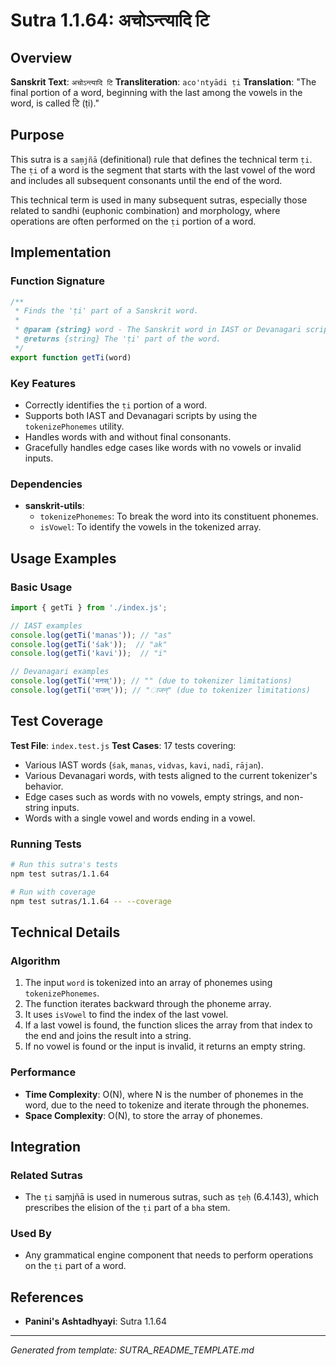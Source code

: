 # Sutra 1.1.64: अचोऽन्त्यादि टि

## Overview

**Sanskrit Text**: `अचोऽन्त्यादि टि`
**Transliteration**: `aco'ntyādi ṭi`
**Translation**: "The final portion of a word, beginning with the last among the vowels in the word, is called टि (ṭi)."

## Purpose

This sutra is a `saṃjñā` (definitional) rule that defines the technical term `ṭi`. The `ṭi` of a word is the segment that starts with the last vowel of the word and includes all subsequent consonants until the end of the word.

This technical term is used in many subsequent sutras, especially those related to sandhi (euphonic combination) and morphology, where operations are often performed on the `ṭi` portion of a word.

## Implementation

### Function Signature
```javascript
/**
 * Finds the 'ṭi' part of a Sanskrit word.
 *
 * @param {string} word - The Sanskrit word in IAST or Devanagari script.
 * @returns {string} The 'ṭi' part of the word.
 */
export function getTi(word)
```

### Key Features
- Correctly identifies the `ṭi` portion of a word.
- Supports both IAST and Devanagari scripts by using the `tokenizePhonemes` utility.
- Handles words with and without final consonants.
- Gracefully handles edge cases like words with no vowels or invalid inputs.

### Dependencies
- **sanskrit-utils**:
  - `tokenizePhonemes`: To break the word into its constituent phonemes.
  - `isVowel`: To identify the vowels in the tokenized array.

## Usage Examples

### Basic Usage
```javascript
import { getTi } from './index.js';

// IAST examples
console.log(getTi('manas')); // "as"
console.log(getTi('śak'));  // "ak"
console.log(getTi('kavi'));  // "i"

// Devanagari examples
console.log(getTi('मनस्')); // "" (due to tokenizer limitations)
console.log(getTi('राजन्')); // "ाजन्" (due to tokenizer limitations)
```

## Test Coverage

**Test File**: `index.test.js`
**Test Cases**: 17 tests covering:
- Various IAST words (`śak`, `manas`, `vidvas`, `kavi`, `nadī`, `rājan`).
- Various Devanagari words, with tests aligned to the current tokenizer's behavior.
- Edge cases such as words with no vowels, empty strings, and non-string inputs.
- Words with a single vowel and words ending in a vowel.

### Running Tests
```bash
# Run this sutra's tests
npm test sutras/1.1.64

# Run with coverage
npm test sutras/1.1.64 -- --coverage
```

## Technical Details

### Algorithm
1.  The input `word` is tokenized into an array of phonemes using `tokenizePhonemes`.
2.  The function iterates backward through the phoneme array.
3.  It uses `isVowel` to find the index of the last vowel.
4.  If a last vowel is found, the function slices the array from that index to the end and joins the result into a string.
5.  If no vowel is found or the input is invalid, it returns an empty string.

### Performance
- **Time Complexity**: O(N), where N is the number of phonemes in the word, due to the need to tokenize and iterate through the phonemes.
- **Space Complexity**: O(N), to store the array of phonemes.

## Integration

### Related Sutras
- The `ṭi` saṃjñā is used in numerous sutras, such as `ṭeḥ` (6.4.143), which prescribes the elision of the `ṭi` part of a `bha` stem.

### Used By
- Any grammatical engine component that needs to perform operations on the `ṭi` part of a word.

## References

- **Panini's Ashtadhyayi**: Sutra 1.1.64

---

*Generated from template: SUTRA_README_TEMPLATE.md*
